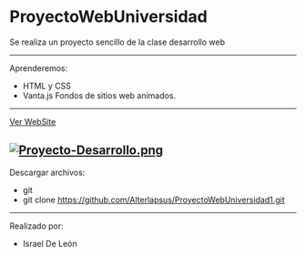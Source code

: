 # ProyectoWebUniversidad

Se realiza un proyecto sencillo de la clase desarrollo web

---
Aprenderemos:

- HTML y CSS
- Vanta.js Fondos de sitios web animados.

---

<a href="https://proyectoisrael.netlify.app/">Ver WebSite</a>

[![Proyecto-Desarrollo.png](https://i.postimg.cc/Kj86QXNk/Proyecto-Desarrollo.png)](https://postimg.cc/MMg3KFgq)
---

Descargar archivos:

- git 
- git clone https://github.com/Alterlapsus/ProyectoWebUniversidad1.git

---

Realizado por:

- Israel De León
